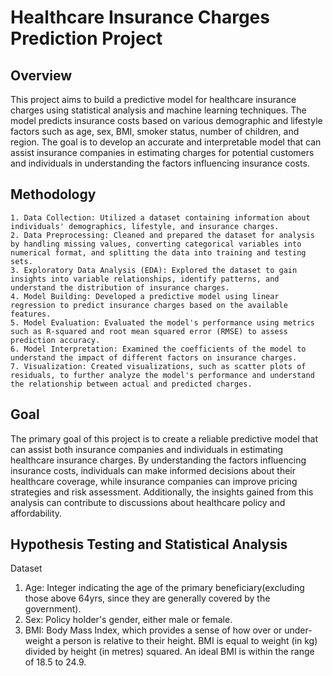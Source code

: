 # Healthcare Insurance Charges Prediction Project

## Overview
This project aims to build a predictive model for healthcare insurance charges using statistical analysis and machine learning techniques. The model predicts insurance costs based on various demographic and lifestyle factors such as age, sex, BMI, smoker status, number of children, and region. The goal is to develop an accurate and interpretable model that can assist insurance companies in estimating charges for potential customers and individuals in understanding the factors influencing insurance costs.

## Methodology

    1. Data Collection: Utilized a dataset containing information about individuals' demographics, lifestyle, and insurance charges.
    2. Data Preprocessing: Cleaned and prepared the dataset for analysis by handling missing values, converting categorical variables into numerical format, and splitting the data into training and testing sets.
    3. Exploratory Data Analysis (EDA): Explored the dataset to gain insights into variable relationships, identify patterns, and understand the distribution of insurance charges.
    4. Model Building: Developed a predictive model using linear regression to predict insurance charges based on the available features.
    5. Model Evaluation: Evaluated the model's performance using metrics such as R-squared and root mean squared error (RMSE) to assess prediction accuracy.
    6. Model Interpretation: Examined the coefficients of the model to understand the impact of different factors on insurance charges.
    7. Visualization: Created visualizations, such as scatter plots of residuals, to further analyze the model's performance and understand the relationship between actual and predicted charges.

## Goal
The primary goal of this project is to create a reliable predictive model that can assist both insurance companies and individuals in estimating healthcare insurance charges. By understanding the factors influencing insurance costs, individuals can make informed decisions about their healthcare coverage, while insurance companies can improve pricing strategies and risk assessment. Additionally, the insights gained from this analysis can contribute to discussions about healthcare policy and affordability.

## Hypothesis Testing and Statistical Analysis
Dataset
1. Age: Integer indicating the age of the primary beneficiary(excluding those above 64yrs, since they are generally covered by the government).
2. Sex: Policy holder's gender, either male or female.
3. BMI: Body Mass Index, which provides a sense of how over or under-weight a person is relative to their height. BMI is equal to weight (in kg) divided by height (in metres) squared. An ideal BMI is within the range of 18.5 to 24.9. 
